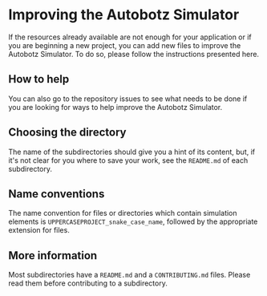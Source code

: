 # Improving the Autobotz Simulator

If the resources already available are not enough for your application or if you are beginning a new project, you can add new files to improve the Autobotz Simulator. To do so, please follow the instructions presented here.

## How to help

You can also go to the repository issues to see what needs to be done if you are looking for ways to help improve the Autobotz Simulator.

## Choosing the directory

The name of the subdirectories should give you a hint of its content, but, if it's not clear for you where to save your work, see the `README.md` of each subdirectory.

## Name conventions

The name convention for files or directories which contain simulation elements is `UPPERCASEPROJECT_snake_case_name`, followed by the appropriate extension for files.

## More information

Most subdirectories have a `README.md` and a `CONTRIBUTING.md` files. Please read them before contributing to a subdirectory.
